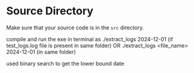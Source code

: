 # Source Directory

Make sure that your source code is in the `src` directory.

compile and run the exe in terminal as
./extract_logs 2024-12-01 (if test_logs.log file is present in same folder)
OR
./extract_logs <file_name> 2024-12-01 (in same folder)

used binary search to get the lower bound date
